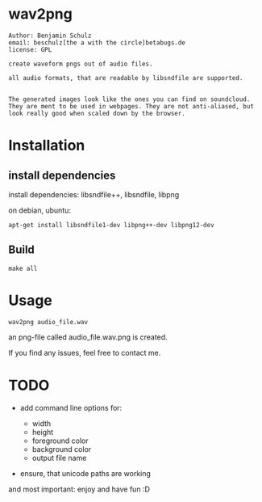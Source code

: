# wav2png

    Author: Benjamin Schulz
    email: beschulz[the a with the circle]betabugs.de  
    license: GPL

    create waveform pngs out of audio files.

    all audio formats, that are readable by libsndfile are supported.


    The generated images look like the ones you can find on soundcloud.
    They are ment to be used in webpages. They are not anti-aliased, but look really good when scaled down by the browser.

# Installation

## install dependencies
install dependencies: libsndfile++, libsndfile, libpng

on debian, ubuntu:

    apt-get install libsndfile1-dev libpng++-dev libpng12-dev

## Build
    make all

# Usage
    wav2png audio_file.wav

an png-file called audio_file.wav.png is created.
      
If you find any issues, feel free to contact me.

# TODO
* add command line options for:
    * width
    * height
    * foreground color
    * background color
    * output file name

* ensure, that unicode paths are working
    
and most important: enjoy and have fun :D
